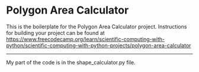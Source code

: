 # Polygon Area Calculator

This is the boilerplate for the Polygon Area Calculator project. Instructions for building your project can be found at https://www.freecodecamp.org/learn/scientific-computing-with-python/scientific-computing-with-python-projects/polygon-area-calculator

-------------------------------

My part of the code is in the shape_calculator.py file.
